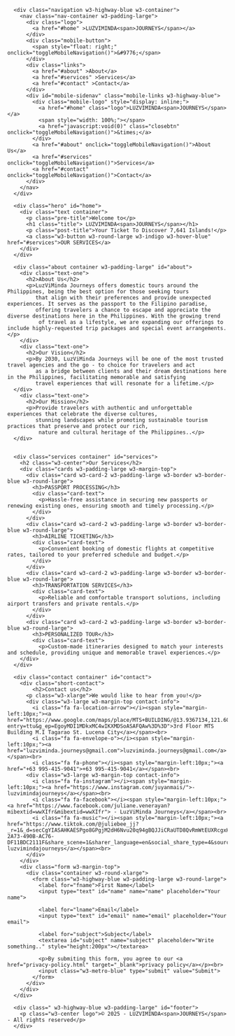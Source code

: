 
<!DOCTYPE html>
<html lang="en">
  <head>
    <meta name="viewport" content="width=device-width, initial-scale=1.0">
    <meta charset="UTF-8">
    <title>Business website</title>
    <link rel="preconnect" href="https://fonts.googleapis.com">
    <link rel="preconnect" href="https://fonts.gstatic.com" crossorigin>
    <link href="https://fonts.googleapis.com/css2?family=Quicksand&display=swap" rel="stylesheet">
    <link rel="stylesheet" href="https://www.w3schools.com/w3css/4/w3.css">
    <link rel="stylesheet" href="https://www.w3schools.com/lib/w3-colors-highway.css">
    <link rel="stylesheet" href="https://cdnjs.cloudflare.com/ajax/libs/font-awesome/4.7.0/css/font-awesome.min.css">
    <link rel="stylesheet" href="styles.css">
  </head>
  <body>

      <div class="navigation w3-highway-blue w3-container">
        <nav class="nav-container w3-padding-large">
          <div class="logo">
            <a href="#home" >LUZVIMINDA<span>JOURNEYS</span></a>
          </div>
          <div class="mobile-button">
            <span style="float: right;" onclick="toggleMobileNavigation()">&#9776;</span>
          </div>
          <div class="links">
            <a href="#about" >About</a>
            <a href="#services" >Services</a>
            <a href="#contact" >Contact</a>            
          </div>
          <div id="mobile-sidenav" class="mobile-links w3-highway-blue">
            <div class="mobile-logo" style="display: inline;">
              <a href="#home" class="logo">LUZVIMINDA<span>JOURNEYS</span></a>
              <span style="width: 100%;"></span>
              <a href="javascript:void(0)" class="closebtn" onclick="toggleMobileNavigation()">&times;</a>
            </div>
            <a href="#about" onclick="toggleMobileNavigation()">About Us</a>
            <a href="#services" onclick="toggleMobileNavigation()">Services</a>
            <a href="#contact" onclick="toggleMobileNavigation()">Contact</a>
          </div>
        </nav>
      </div>

      <div class="hero" id="home">
        <div class="text container">
          <p class="pre-title">Welcome to</p>
          <h1 class="title"> LUZVIMINDA<span>JOURNEYS</span></h1>
          <p class="post-title">Your Ticket To Discover 7,641 Islands!</p>
          <a class="w3-button w3-round-large w3-indigo w3-hover-blue" href="#services">OUR SERVICES</a> 
        </div>
      </div>

      <div class="about container w3-padding-large" id="about">
        <div class="text-one">
          <h2>About Us</h2>
          <p>LuzViMinda Journeys offers domestic tours around the Philippines, being the best option for those seeking tours
             that align with their preferences and provide unexpected experiences. It serves as the passport to the Filipino paradise, 
             offering travelers a chance to escape and appreciate the diverse destinations here in the Philippines. With the growing trend
              of travel as a lifestyle, we are expanding our offerings to include highly-requested trip packages and special event arrangements.</p> 
        </div>
        <div class="text-one">
          <h2>Our Vision</h2>
          <p>By 2030, LuzViMinda Journeys will be one of the most trusted travel agencies and the go - to choice for travelers and act
             as a bridge between clients and their dream destinations here in the Philippines, facilitating memorable and satisfying 
             travel experiences that will resonate for a lifetime.</p>
      </div>
        <div class="text-one">
          <h2>Our Mission</h2>
          <p>Provide travelers with authentic and unforgettable experiences that celebrate the diverse cultures,
             stunning landscapes while promoting sustainable tourism practices that preserve and protect our rich,
              nature and cultural heritage of the Philippines..</p>
      </div>
       

      <div class="services container" id="services">
        <h2 class="w3-center">Our Services</h2>
        <div class="cards w3-padding-large w3-margin-top">
          <div class="card w3-card-2 w3-padding-large w3-border w3-border-blue w3-round-large">
            <h3>PASSPORT PROCESSING</h3>
            <div class="card-text">
              <p>Hassle-free assistance in securing new passports or renewing existing ones, ensuring smooth and timely processing.</p>
            </div>
          </div>
          <div class="card w3-card-2 w3-padding-large w3-border w3-border-blue w3-round-large">
            <h3>AIRLINE TICKETING</h3>
            <div class="card-text">
              <p>Convenient booking of domestic flights at competitive rates, tailored to your preferred schedule and budget.</p>
            </div>
          </div>
          <div class="card w3-card-2 w3-padding-large w3-border w3-border-blue w3-round-large">
            <h3>TRANSPORTATION SERVICES</h3>
            <div class="card-text">
              <p>Reliable and comfortable transport solutions, including airport transfers and private rentals.</p>
            </div>
          </div>
          <div class="card w3-card-2 w3-padding-large w3-border w3-border-blue w3-round-large">
            <h3>PERSONALIZED TOUR</h3>
            <div class="card-text">
              <p>Custom-made itineraries designed to match your interests and schedule, providing unique and memorable travel experiences.</p>
        </div>
      </div>

      <div class="contact container" id="contact">
        <div class="short-contact">
            <h2>Contact us</h2>
          <p class="w3-xlarge">We would like to hear from you!</p>
          <div class="w3-large w3-margin-top contact-info">
            <i class="fa fa-location-arrow"></i><span style="margin-left:10px;"><a href="https://www.google.com/maps/place/MTS+BUILDING/@13.9367134,121.6071593,17z/data=!3m1!4b1!4m6!3m5!1s0x33bd4bb06b5532f3:0x39862f6ea49b343a!8m2!3d13.9367082!4d121.6097342!16s%2Fg%2F11sv2yltzd!5m1!1e2?entry=ttu&g_ep=EgoyMDI1MDkxMC4wIKXMDSoASAFQAw%3D%3D">3rd Floor MTS Building M.I Tagarao St. Lucena City</a></span><br>
            <i class="fa fa-envelope-o"></i><span style="margin-left:10px;"><a href="luzviminda.journeys@gmail.com">luzviminda.journeys@gmail.com</a></span><br>
            <i class="fa fa-phone"></i><span style="margin-left:10px;"><a href="+63 995-415-9041">+63 995-415-9041</a></span><br>
          <div class="w3-large w3-margin-top contact-info">
            <i class="fa fa-instagram"></i><span style="margin-left:10px;"><a href="https://www.instagram.com/juyanmais/">- luzvimindajourneys</a></span><br>
            <i class="fa fa-facebook"></i><span style="margin-left:10px;"><a href="https://www.facebook.com/juliane.venerayan?mibextid=wwXIfr&mibextid=wwXIfr"> - LuzViMinda Journeys</a></span><br>
            <i class="fa fa-music"></i><span style="margin-left:10px;"><a href="https://www.tiktok.com/@juliebee_jj?_r=1&_d=secCgYIASAHKAESPgo8GPgjM2dH6Nvu20q94gBQJJiCRaUTD8QvRmWtEUXRcgxH27kDW5IowFskilp4pHELed2pysnB0tP%2B8sJoGgA%3D&_svg=1&checksum=f78925ce69e4f32222fefbdfa2e6e5dc7601db88ebf1413a56622cb86abc1114&item_author_type=1&sec_uid=MS4wLjABAAAAN8nTjcual1Yqzq6Dr6SBFlmLqAdc0mM5FMlPbRQe06CTzV4iyucRCIwsMB4MloYR&sec_user_id=MS4wLjABAAAAN8nTjcual1Yqzq6Dr6SBFlmLqAdc0mM5FMlPbRQe06CTzV4iyucRCIwsMB4MloYR&share_app_id=1180&share_author_id=7434930569061090359&share_link_id=046628E8-2A73-490B-AC76-DF11BDC2111F&share_scene=1&sharer_language=en&social_share_type=4&source=h5_t&timestamp=1757728433&tt_from=copy&u_code=eh63he9d1625c2&ug_btm=b8727%2Cb0&user_id=7434930569061090359&utm_campaign=client_share&utm_medium=ios&utm_source=copy">- luzvimindajourneys</a></span><br>
          </div>
        </div>
        <div class="form w3-margin-top">
          <div class="container w3-round-xlarge">
            <form class="w3-highway-blue w3-padding-large w3-round-large">
              <label for="fname">First Name</label>
              <input type="text" id="name" name="name" placeholder="Your name">

              <label for="lname">Email</label>
              <input type="text" id="email" name="email" placeholder="Your email">

              <label for="subject">Subject</label>
              <textarea id="subject" name="subject" placeholder="Write something.." style="height:200px"></textarea>
              
              <p>By submiting this form, you agree to our <a href="privacy-policy.html" target="_blank">privacy policy</a></p><br>
              <input class="w3-metro-blue" type="submit" value="Submit">
            </form>
          </div>
        </div>
      </div>

      <div class=" w3-highway-blue w3-padding-large" id="footer">
        <p class="w3-center logo">© 2025 - LUZVIMINDA<span>JOURNEYS</span> - All rights reserved</p>
      </div>

  <script>
    function toggleMobileNavigation() {
      const mobileNavigation = document.getElementById("mobile-sidenav");
      mobileNavigation.classList.toggle('mobile-links-active');
    }
</script>
  </body>
</html>
